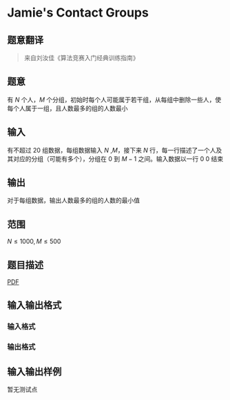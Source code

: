 # Jamie&#039;s Contact Groups

## 题意翻译

> 来自刘汝佳《算法竞赛入门经典训练指南》

## 题意

有 $N$ 个人，$M$ 个分组，初始时每个人可能属于若干组，从每组中删除一些人，使每个人属于一组，且人数最多的组的人数最小

## 输入

有不超过 20 组数据，每组数据输入 $N$ ,$M$，接下来 $N$ 行，每一行描述了一个人及其对应的分组（可能有多个），分组在 $0$ 到 $M-1$ 之间。输入数据以一行 $0 \ 0$ 结束

## 输出

对于每组数据，输出人数最多的组的人数的最小值

## 范围

$N \leq 1000, M \leq 500$

## 题目描述

[problemUrl]: https://uva.onlinejudge.org/index.php?option=com_onlinejudge&Itemid=8&category=446&page=show_problem&problem=4091

[PDF](https://uva.onlinejudge.org/external/13/p1345.pdf)

## 输入输出格式

### 输入格式

### 输出格式

## 输入输出样例

暂无测试点

